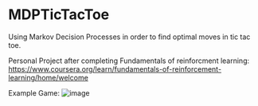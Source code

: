 # MDPTicTacToe
Using Markov Decision Processes in order to find optimal moves in tic tac toe.

Personal Project after completing Fundamentals of reinforcment learning: https://www.coursera.org/learn/fundamentals-of-reinforcement-learning/home/welcome

Example Game:
![image](https://user-images.githubusercontent.com/35120812/194964523-ae97df92-5c9a-4304-b7eb-09ef16cb11e2.png)






